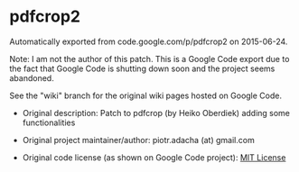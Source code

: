 # pdfcrop2
Automatically exported from code.google.com/p/pdfcrop2 on 2015-06-24.

Note: I am not the author of this patch. This is a Google Code export due to the fact that Google Code is shutting down soon and the project seems abandoned.

See the "wiki" branch for the original wiki pages hosted on Google Code.

- Original description: Patch to pdfcrop (by Heiko Oberdiek) adding some functionalities

- Original project maintainer/author: piotr.adacha (at) gmail.com

- Original code license (as shown on Google Code project): [MIT License](http://www.opensource.org/licenses/mit-license.php)

